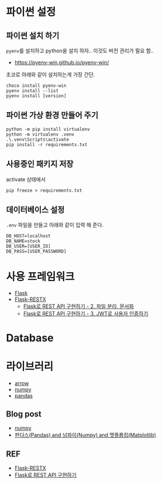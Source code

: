 # 파이썬 설정
## 파이썬 설치 하기
`pyenv`를 설치하고 python을 설치 하자..
이것도 버전 관리가 필요 함..
 * https://pyenv-win.github.io/pyenv-win/

초코로 아래와 같이 설치하는게 가장 간단.

```
choco install pyenv-win
pyenv install --list
pyenv install [version]
```

## 파이썬 가상 환경 만들어 주기

```
python -m pip install virtualenv
python -m virtualenv .venv
.\.venv\Scripts\activate
pip install -r requirements.txt
```

## 사용중인 패키지 저장
activate 상태에서
```
pip freeze > requirements.txt
```

## 데이터베이스 설정
`.env` 파일을 만들고 아래와 같이 입력 해 준다.
```
DB_HOST=localhost
DB_NAME=stock
DB_USER=[USER_ID]
DB_PASS=[USER_PASSWORD]
```

# 사용 프레임워크
* [Flask](https://flask.palletsprojects.com/en/1.1.x/)
* [Flask-RESTX](https://flask-restx.readthedocs.io/en/latest/index.html)
  * [Flask로 REST API 구현하기 - 2. 파일 분리, 문서화](https://justkode.kr/python/flask-restapi-2)
  * [Flask로 REST API 구현하기 - 3. JWT로 사용자 인증하기](https://justkode.kr/python/flask-restapi-3)

# Database


# 라이브러리
* [arrow](https://arrow.readthedocs.io/en/stable/)
* [numpy](https://numpy.org/)
* [pandas](https://pandas.pydata.org/)
## Blog post
  * [numpy](http://pythonstudy.xyz/python/article/402-numpy-%EC%82%AC%EC%9A%A9%ED%95%98%EA%B8%B0)
  * [판다스(Pandas) and 넘파이(Numpy) and 맷플롭립(Matplotlib)](https://wikidocs.net/32829)

## REF
* [Flask-RESTX](https://flask-restx.readthedocs.io/en/latest/index.html)
* [Flask로 REST API 구현하기](https://justkode.kr/python/flask-restapi-1)